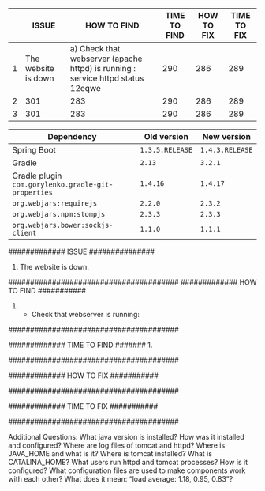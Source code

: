 || ISSUE | HOW TO FIND | TIME TO FIND | HOW TO FIX | TIME TO FIX
--- | --- | --- | --- |---| ---  
1 | The website is down | a) Check that webserver (apache httpd) is running :      service httpd status     12eqwe  | 290 | 286 | 289 
2 | 301 | 283 | 290 | 286 | 289 
3 | 301 | 283 | 290 | 286 | 289 



Dependency | Old version | New version |
---------- | ----------- | -----------
Spring Boot | `1.3.5.RELEASE` | `1.4.3.RELEASE`
Gradle | `2.13` | `3.2.1`
Gradle plugin <br/>`com.gorylenko.gradle-git-properties` | `1.4.16` | `1.4.17`
`org.webjars:requirejs` | `2.2.0` | `2.3.2`
`org.webjars.npm:stompjs` | `2.3.3` | `2.3.3`
`org.webjars.bower:sockjs-client` | `1.1.0` | `1.1.1`


#############	ISSUE	###############
1.	The website is down.


####################################### 
#############	HOW TO FIND	###########
1. - Check that webserver is running:


#######################################




#############	TIME TO FIND	#######
1. 


#######################################




#############	HOW TO FIX	###########





#######################################




#############	TIME TO FIX	###########






#######################################

















Additional Questions:
What java version is installed?
How was it installed and configured?
Where are log files of tomcat and httpd?
Where is JAVA_HOME and what is it?
Where is tomcat installed?
What is CATALINA_HOME?
What users run httpd and tomcat processes? How is it configured?
What configuration files are used to make components work with each other?
What does it mean: “load average: 1.18, 0.95, 0.83”?
